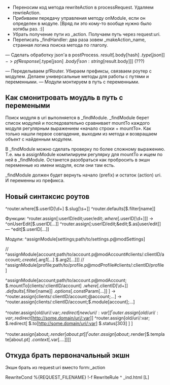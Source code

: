 
+ Переносим код метода rewriteAction в processRequest. Удаляем rewrieAction.
+ Прибиваем передачу управления методу onModule, если он определен в модуле. [Вряд ли это кому-то вообще нужно было хотябы раз. :)]
+ Убрать получение пути из _action. Получаем путь через request:uri.
+ Переписать _findHandler: два раза зовем _makeAction_name, странная логика поиска метода по глаголу.

— Сделать обработку json'а в postProcess. $result[$.body[hash] $.type[json]] -> pfResponse[$.type[json] $.body[^json:string[$result.body]]] (???)

— Переделываем pfRouter. Убираем префиксы, связваем роутер с модулем. Делаем универсальные методы для работы с путями и переменными.
— Модули монтируем в путь с переменными.


Как смонитровать моудль в путь с перемеными
-------------------------------------------

Поиск модуля в uri выполняется в _findModule. _findModule берет список модулей и последовательно сравнивает mountTo каждого модуля регулярным выражением «начало строки + mountTo». Как только нашли первое совпадение, выходим из метода и возвращаем объект с найденным модулем.

В _findModule можно сделать проверку по более сложному выражению. Т.е. мы в assignModule компилируем регулярку для mountTo и ищем по ней в _findModule. Останется разобраться как пробросить в экшн переменные из имени модуля, если они там есть.

_findModule должен будет вернуть начало (prefix) и остаток (action) uri. И переменны из префикса.


Новый синтаксис роутов
----------------------

^router.where[$.userID[\d+] $.slug[\s+]]
^router.defaults[$.filter[name]]


Функции:
^router.assign[:userID/edit;user/edit;$.where[$.userID[\d+]]] -> ^onUserEdit[$.userID[...]]
^router.assign[:userID/edit;&edit;$.as[user/edit]] — ^edit[$.userID[...]]

Модули:
^assignModule[settings;path/to/settings.p@modSettings]

// ^assignModule[account;path/to/account.p@modAccount#clients/:clientID/account;$.create[$.arg1[...] $.arg2[...]]]
// ^assignModule[profile;path/to/profile.p@modProfile#clients/:clientID/profile]

^assignModule[account;path/to/account.p@modAccount;
  $.mountTo[clients/:clientID/account]
  $.where[$.clientID[\d+]]
  $.defaults[$.filter[name]]
  $.options[$.constParam[...]]
]
-> ^router.assign[clients/:clientID/account;@account;...]
-> ^router.assign[clients/:clientID/account;$.module[account];...]


^router.assign[old/uri/:var;$.redirect[new/uri/:var]]
^router.assign[old/uri/:var;$.redirect[http://some.domain/uri/:var]]
^router.assign[old/uri/:var;
  $.redirect[
    $.to[http://some.domain/uri/:var]
    $.status[303]
  ]
]

^router.assign[about;$.render[about.pt]]
^router.assign[about;$.render[$.template[about.pt] $.context[$.var[....]]]]



Откуда брать первоначальный экшн
--------------------------------
Экшн брать из request:uri вместо form:_action

RewriteCond %{REQUEST_FILENAME} !-f
RewriteRule ^ _ind.html [L]


